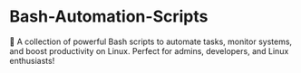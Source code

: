 # Bash-Automation-Scripts
🚀 A collection of powerful Bash scripts to automate tasks, monitor systems, and boost productivity on Linux. Perfect for admins, developers, and Linux enthusiasts!
